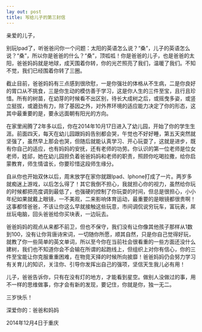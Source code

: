 ```yaml
---
lay out: post
title: 写给儿子的第三封信
---
```


亲爱的儿子，

别玩Ipad了，听爸爸问你一个问题：太阳的英语怎么说？“桑”，儿子的英语怎么说？“桑”，所以你是爸爸的什么？“桑”，顶呱呱！你是爸爸的儿子，也是爸爸的太阳，爸爸妈妈就是地球，成天围着你转，你的光芒照亮了我们，温暖了我们。不知不觉，我们已经围着你转了三圈。

截止目前，爸爸妈妈有三点感到很欣慰，一是你强壮的体格从不生病，二是你良好的胃口从不挑食，三是你生动的模仿善于学习，这是你人生的三件至宝，且行且珍惜。所有的树苗，在幼芽的时候看不出区别，待长大成树之后，或摇曳多姿，或竖立挺拔，或遒劲有力，除了基因之外，对外界环境的适应能力决定了你的形态，这其中最重要的是，要永远面朝有阳光的方向。

在家里闹腾了2年多以后，你在2014年10月17日进入了幼儿园，开始了你的学生生涯。前面四天，每天在幼儿园跟妈妈告别都会哭，午觉也不好好睡，第五天突然就坚强了，虽然早上那会也哭，但随后就能认真学习、开心玩耍了，这就是进步，既有你自己的适应，也有妈妈的安抚，还有老师的功劳。你认识的第一位老师是位女老师，姓邱，她在幼儿园担负着爸爸妈妈和老师的职责，照顾你吃喝拉撒，给你启蒙教育，师生情谊长，你要珍惜这段师生缘分。

自从你也开始双休以后，周末放学在家你就跟Ipad、Iphone打成了一片。两岁多就痴迷上游戏，以后怎么得了！其它我倒不担心，我就担心你的视力，虽然给你玩的时候都把亮度调到最低了，也强硬的控制了你玩耍的时间，但总是很担心，小小年纪如果就戴上眼镜，一不美观，二来影响体育运动，最重要的是眼镜都很贵啊！这事都怪爸爸，不该让你这么早就接触这些玩意，市间调侃说穷玩车，富玩表，屌丝玩电脑，回头爸爸给你买块表，一边玩去。

爸爸妈妈的观点从来都不前卫，但也不保守，我们没有让你像其他孩子那样从1数到100，没有让你背唐诗宋词，一切随你所愿，顺其自然，只是你自己觉得好玩，就教了你一些简单的英文单词，所以至今你在当前社会很看重的一些方面还没什么建树，我们也不知道你会不会输在所谓的起跑线上，但组织上对你有信心，你的三件至宝能让你克服重重困难，在物竞天择的时候所向披靡！爸爸妈妈仍会努力学习有关育儿的知识，关注你、引导你发挥出自己的强项，坚信天生我儿必有用！

儿子，爸爸告诉你，只有在没有灯的地方，才能看到星空。做别人没做过的事，用不一样的思维做事，你才会有新的发现，要记住，你就是你，独一无二。

三岁快乐！
 

深爱你的：爸爸和妈妈

2014年12月4日于重庆
